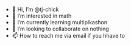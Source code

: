 - 👋 Hi, I’m @tj-chick
- 👀 I’m interested in math
- 🌱 I’m currently learning multiplkashon
- 💞️ I’m looking to collaborate on nothing
- 📫 How to reach me via email if you hhave to

<!---
tj-chick/tj-chick is a ✨ special ✨ repository because its `README.md` (this file) appears on your GitHub profile.
You can click the Preview link to take a look at your changes.
--->
